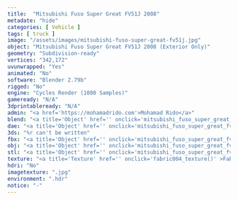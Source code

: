 ```yaml
---
title:  "Mitsubishi Fuso Super Great FV51J 2008"
metadate: "hide"
categories: [ Vehicle ]
tags: [ truck ]
image: "/assets/images/mitsubishi-fuso-super-great-fv51j.jpg"
object: "Mitsubishi Fuso Super Great FV51J 2008 (Exterior Only)"
geometry: "Subdivision-ready"
vertices: "342,172"
uvunwrapped: "Yes"
animated: "No"
software: "Blender 2.79b"
rigged: "No"
engine: "Cycles Render (1080 Samples)"
gameready: "N/A"
3dprintableready: "N/A"
admin: "<a href='https://mohamadrido.com'>Mohamad Rido</a>"
blend: "<a title='Object' href='' onclick='mitsubishi_fuso_super_great_fv51j_blend()' >.zip 13.8 MB</a>"
dae: "<a title='Object' href='' onclick='mitsubishi_fuso_super_great_fv51j_dae()' >.zip 9.9 MB</a>"
3ds: "%r can't be written"
fbx: "<a title='Object' href='' onclick='mitsubishi_fuso_super_great_fv51j_fbx()' >.zip 14.0 MB</a>"
obj: "<a title='Object' href='' onclick='mitsubishi_fuso_super_great_fv51j_obj()' >.zip 8.8 MB</a>"
stl: "<a title='Object' href='' onclick='mitsubishi_fuso_super_great_fv51j_stl()' >.zip 13.4 MB</a>"
texture: "<a title='Texture' href='' onclick='fabric004_texture()' >Fabric004</a>"
hdri: "No"
imagetexture: ".jpg"
environment: ".hdr"
notice: "-"
---
```

